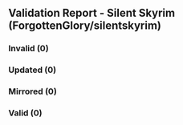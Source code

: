 ## Validation Report - Silent Skyrim (ForgottenGlory/silentskyrim)


### Invalid (0)
### Updated (0)
### Mirrored (0)
### Valid (0)
